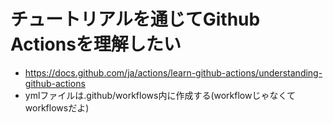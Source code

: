 # チュートリアルを通じてGithub Actionsを理解したい
- https://docs.github.com/ja/actions/learn-github-actions/understanding-github-actions
- ymlファイルは.github/workflows内に作成する(workflowじゃなくてworkflowsだよ)